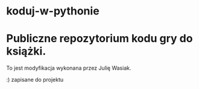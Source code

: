 # koduj-w-pythonie

# Publiczne repozytorium kodu gry do książki.

To jest modyfikacja wykonana przez Julię Wasiak.

:) zapisane do projektu
